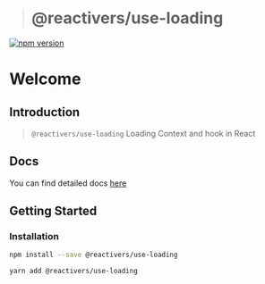 > # @reactivers/use-loading

[![npm version](https://badge.fury.io/js/@reactivers%2Fuse-loading.svg)](//www.npmjs.com/package/@reactivers/use-loading)

# Welcome

## Introduction

> ```@reactivers/use-loading``` Loading Context and hook in React

## Docs
You can find detailed docs [here](https://hooks.reactivers.com/use-loading)

## Getting Started

### Installation

```bash
npm install --save @reactivers/use-loading

yarn add @reactivers/use-loading
```